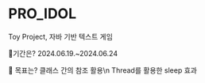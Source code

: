 # PRO_IDOL
Toy Project, 자바 기반 텍스트 게임

📃기간은? 2024.06.19.~2024.06.24

💫 목표는?
클래스 간의 참조 활용\n
Thread를 활용한 sleep 효과
